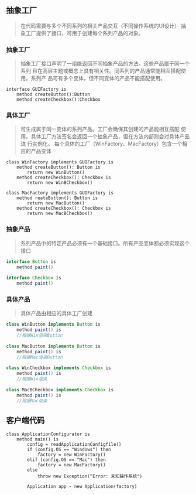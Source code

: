 ## 抽象工厂
> 在代码需要与多个不同系列的相关产品交互（不同操作系统的UI设计）
> 抽象工厂提供了接口，可用于创建每个系列产品的对象。

### 抽象工厂
> 抽象工厂接口声明了一组能返回不同抽象产品的方法。这些产品属于同一个系列
且在高层主题或概念上具有相关性。同系列的产品通常能相互搭配使用。系列产
品可有多个变体，但不同变体的产品不能搭配使用。

```
interface GUIFactory is
    method createButton():Button
    method createCheckbox():Checkbox
```
### 具体工厂
> 可生成属于同一变体的系列产品。工厂会确保其创建的产品能相互搭配
使用。具体工厂方法签名会返回一个抽象产品，但在方法内部则会对具体产品进
行实例化。
> 每个具体的工厂（WinFactory、MacFactory）包含一个相应的产品变体
```
class WinFactory implements GUIFactory is
    method createButton(): Button is
        return new WinButton()
    method createCheckbox(): Checkbox is
        return new WinBCheckbox()

class MacFactory implements GUIFactory is
    method reateButton(): Button is
        return new MacButton()
    method createCheckbox(): Checkbox is
        return new MacBCheckbox()
```
### 抽象产品
> 系列产品中的特定产品必须有一个基础接口。所有产品变体都必须实现这个接口
```java
interface Button is
    method paint()
    
interface Checkbox is
    method paint()
```
### 具体产品
> 具体产品由相应的具体工厂创建
```java
class WinButton implements Button is
    method paint() is
    //根据Win渲染Button
   
class MacButton implements Button is
    method paint() is
    //根据Mac渲染Button
    
class WinCheckbox implements Checkbox is
    method paint() is
    //根据Win渲染
   
class MacBCheckbox implements Checkbox is
    method paint() is
    //根据Mac渲染
```

## 客户端代码
```
class ApplicationConfigurator is
    method main() is
        config = readApplicationConfigfile()
        if (config.OS == "Windows") then
            factory = new WinFactory()
        elif (config.OS == "Mac") then
            factory = new MacFactory()
        else
            throw new Exception("Error: 未知操作系统")
        
        Application app - new Application(factory)
```